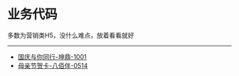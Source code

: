 # 业务代码
多数为营销类H5，没什么难点，放着看看就好

-------------

* [国庆与你同行-坤鼎-1001](https://foreverz133.github.io/demos/jobs/0514-bbb-MotherDay/)
* [母亲节贺卡-八佰伴-0514](https://foreverz133.github.io/demos/jobs/1001-kdc-together/)